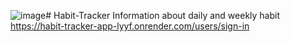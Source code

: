 ![image](https://github.com/ansarirfan/Habit-Tracker/assets/103310054/cb8b4189-b269-45c8-a954-b6d4ab7638e4)# Habit-Tracker
Information about daily and weekly habit
https://habit-tracker-app-lyyf.onrender.com/users/sign-in

